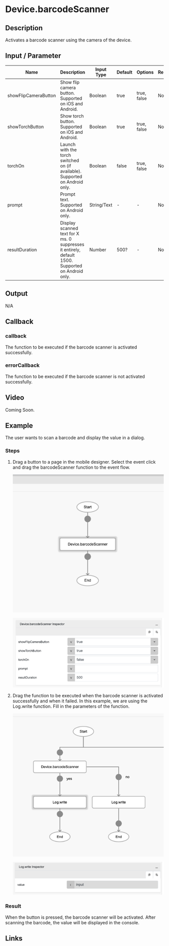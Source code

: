 # Device.barcodeScanner

## Description

Activates a barcode scanner using the camera of the device.

## Input / Parameter

| Name | Description | Input Type | Default | Options | Required |
| ------ | ------ | ------ | ------ | ------ | ------ |
| showFlipCameraButton | Show flip camera button. Supported on iOS and Android. | Boolean | true | true, false | No |
| showTorchButton | Show torch button. Supported on iOS and Android. | Boolean | true | true, false | No |
| torchOn | Launch with the torch switched on (if available). Supported on Android only. | Boolean | false | true, false | No |
| prompt | Prompt text. Supported on Android only. | String/Text | - | - | No |
| resultDuration | Display scanned text for X ms. 0 suppresses it entirely, default 1500. Supported on Android only. | Number | 500? | - | No |

## Output

N/A

## Callback

### callback

The function to be executed if the barcode scanner is activated successfully.

### errorCallback

The function to be executed if the barcode scanner is not activated successfully.

## Video

Coming Soon.

<!-- Format: [![Video]({image-path})]({url-link}) -->

## Example

The user wants to scan a barcode and display the value in a dialog.

<!-- Share a scenario, like a user requirements. -->

### Steps

1. Drag a button to a page in the mobile designer. Select the event click and drag the barcodeScanner function to the event flow.

    ![](./barcodeScanner-step-1.png)

    ![](./barcodeScanner-step-2.png)

2. Drag the function to be executed when the barcode scanner is activated successfully and when it failed. In this example, we are using the Log.write function. Fill in the parameters of the function.

    ![](./barcodeScanner-step-3.png)

    ![](./barcodeScanner-step-4.png)

<!-- Show the steps and share some screenshots.

1. .....

Format: ![]({image-path}) -->

### Result

When the button is pressed, the barcode scanner will be activated. After scanning the barcode, the value will be displayed in the console.

<!-- Explain the output.

Format: ![]({image-path}) -->

## Links
